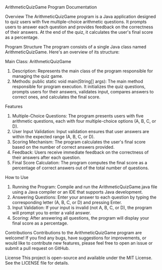 ArithmeticQuizGame Program Documentation

Overview
The ArithmeticQuizGame program is a Java application designed to quiz users with five multiple-choice arithmetic questions. It prompts users to answer each question and provides feedback on the correctness of their answers. At the end of the quiz, it calculates the user's final score as a percentage.

Program Structure
The program consists of a single Java class named ArithmeticQuizGame. Here's an overview of its structure:

Main Class: ArithmeticQuizGame
1) Description: Represents the main class of the program responsible for managing the quiz game.
2) Methods:
   public static void main(String[] args): The main method responsible for program execution. It initializes the quiz questions, prompts users for their answers, validates input, compares answers to correct ones, and calculates the final score.

Features
1) Multiple-Choice Questions: The program presents users with five arithmetic questions, each with four multiple-choice options (A, B, C, or D).
2) User Input Validation: Input validation ensures that user answers are within the expected range (A, B, C, or D).
3) Scoring Mechanism: The program calculates the user's final score based on the number of correct answers provided.
4) Feedback: Users receive immediate feedback on the correctness of their answers after each question.
5) Final Score Calculation: The program computes the final score as a percentage of correct answers out of the total number of questions.

How to Use
1) Running the Program: Compile and run the ArithmeticQuizGame.java file using a Java compiler or an IDE that supports Java development.
2) Answering Questions: Enter your answer to each question by typing the corresponding letter (A, B, C, or D) and pressing Enter.
3) Input Validation: If your input is invalid (not A, B, C, or D), the program will prompt you to enter a valid answer.
4) Scoring: After answering all questions, the program will display your final score as a percentage.

Contributions
Contributions to the ArithmeticQuizGame program are welcome! If you find any bugs, have suggestions for improvements, or would like to contribute new features, please feel free to open an issue or submit a pull request on GitHub.

License
This project is open-source and available under the MIT License. See the LICENSE file for details.
